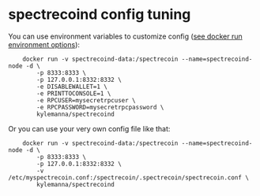 spectrecoind config tuning
======================

You can use environment variables to customize config ([see docker run environment options](https://docs.docker.com/engine/reference/run/#/env-environment-variables)):

        docker run -v spectrecoind-data:/spectrecoin --name=spectrecoind-node -d \
            -p 8333:8333 \
            -p 127.0.0.1:8332:8332 \
            -e DISABLEWALLET=1 \
            -e PRINTTOCONSOLE=1 \
            -e RPCUSER=mysecretrpcuser \
            -e RPCPASSWORD=mysecretrpcpassword \
            kylemanna/spectrecoind

Or you can use your very own config file like that:

        docker run -v spectrecoind-data:/spectrecoin --name=spectrecoind-node -d \
            -p 8333:8333 \
            -p 127.0.0.1:8332:8332 \
            -v /etc/myspectrecoin.conf:/spectrecoin/.spectrecoin/spectrecoin.conf \
            kylemanna/spectrecoind
